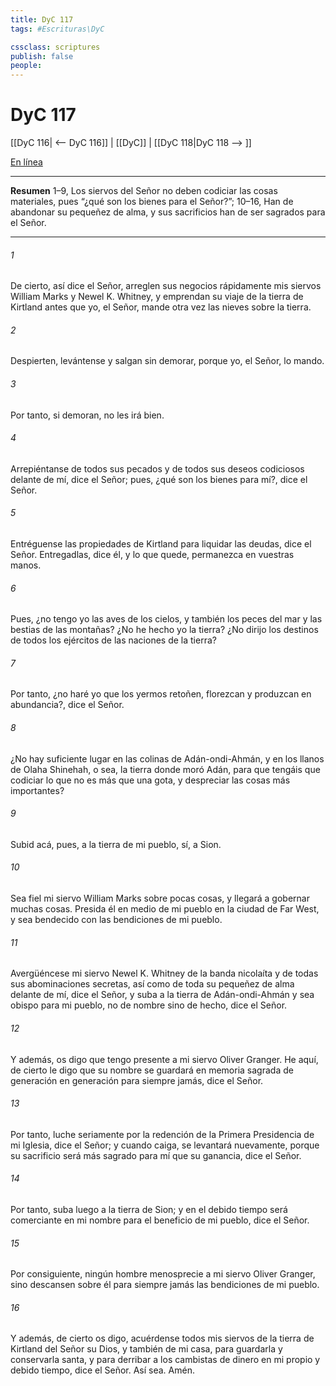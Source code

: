 ```yaml
---
title: DyC 117
tags: #Escrituras\DyC

cssclass: scriptures
publish: false
people:
---
```


# DyC 117
[[DyC 116| <-- DyC 116]] | [[DyC]] | [[DyC 118|DyC 118 --> ]]

[En línea](https://churchofjesuschrist.org/study/scriptures/dc-testament/dc/117?lang=spa)

---
__Resumen__
1–9, Los siervos del Señor no deben codiciar las cosas materiales, pues “¿qué son los bienes para el Señor?”; 10–16, Han de abandonar su pequeñez de alma, y sus sacrificios han de ser sagrados para el Señor.

---
###### 1 
De cierto, así dice el Señor, arreglen sus negocios rápidamente mis siervos William Marks y Newel K. Whitney, y emprendan su viaje de la tierra de Kirtland antes que yo, el Señor, mande otra vez las nieves sobre la tierra.

###### 2 
Despierten, levántense y salgan sin demorar, porque yo, el Señor, lo mando.

###### 3 
Por tanto, si demoran, no les irá bien.

###### 4 
Arrepiéntanse de todos sus pecados y de todos sus deseos codiciosos delante de mí, dice el Señor; pues, ¿qué son los bienes para mí?, dice el Señor.

###### 5 
Entréguense las propiedades de Kirtland para liquidar las deudas, dice el Señor. Entregadlas, dice él, y lo que quede, permanezca en vuestras manos.

###### 6 
Pues, ¿no tengo yo las aves de los cielos, y también los peces del mar y las bestias de las montañas? ¿No he hecho yo la tierra? ¿No dirijo los destinos de todos los ejércitos de las naciones de la tierra?

###### 7 
Por tanto, ¿no haré yo que los yermos retoñen, florezcan y produzcan en abundancia?, dice el Señor.

###### 8 
¿No hay suficiente lugar en las colinas de Adán-ondi-Ahmán, y en los llanos de Olaha Shinehah, o sea, la tierra donde moró Adán, para que tengáis que codiciar lo que no es más que una gota, y despreciar las cosas más importantes?

###### 9 
Subid acá, pues, a la tierra de mi pueblo, sí, a Sion.

###### 10 
Sea fiel mi siervo William Marks sobre pocas cosas, y llegará a gobernar muchas cosas. Presida él en medio de mi pueblo en la ciudad de Far West, y sea bendecido con las bendiciones de mi pueblo.

###### 11 
Avergüéncese mi siervo Newel K. Whitney de la banda nicolaíta y de todas sus abominaciones secretas, así como de toda su pequeñez de alma delante de mí, dice el Señor, y suba a la tierra de Adán-ondi-Ahmán y sea obispo para mi pueblo, no de nombre sino de hecho, dice el Señor.

###### 12 
Y además, os digo que tengo presente a mi siervo Oliver Granger. He aquí, de cierto le digo que su nombre se guardará en memoria sagrada de generación en generación para siempre jamás, dice el Señor.

###### 13 
Por tanto, luche seriamente por la redención de la Primera Presidencia de mi Iglesia, dice el Señor; y cuando caiga, se levantará nuevamente, porque su sacrificio será más sagrado para mí que su ganancia, dice el Señor.

###### 14 
Por tanto, suba luego a la tierra de Sion; y en el debido tiempo será comerciante en mi nombre para el beneficio de mi pueblo, dice el Señor.

###### 15 
Por consiguiente, ningún hombre menosprecie a mi siervo Oliver Granger, sino descansen sobre él para siempre jamás las bendiciones de mi pueblo.

###### 16 
Y además, de cierto os digo, acuérdense todos mis siervos de la tierra de Kirtland del Señor su Dios, y también de mi casa, para guardarla y conservarla santa, y para derribar a los cambistas de dinero en mi propio y debido tiempo, dice el Señor. Así sea. Amén.

